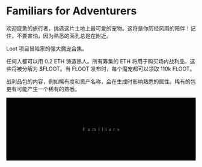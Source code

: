 # Familiars for Adventurers

欢迎疲惫的旅行者，挑选这片土地上最可爱的宠物。这将是你历经风雨的陪伴！记住，不要害怕，因为熟悉的面孔总是在附近。

Loot 项目冒险家的强大魔宠合集。

任何人都可以用 0.2 ETH 铸造熟人。所有筹集的 ETH 将用于购买场内战利品，这些将被分解为 $FLOOT。当 FLOOT 发布时，每个魔宠都可以领取 110k FLOOT。

战利品包的内容，例如稀有度和资产名称，会在生成时影响熟悉的属性。稀有的包更有可能产生一个稀有的熟悉。

![nft](512421322312.png)
